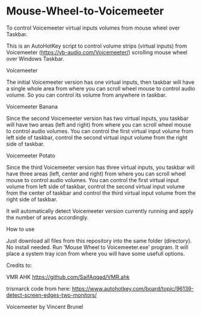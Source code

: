 # Mouse-Wheel-to-Voicemeeter
To control Voicemeeter virtual inputs volumes from mouse wheel over Taskbar.

This is an AutoHotKey script to control volume strips (virtual inputs) from Voicemeeter (https://vb-audio.com/Voicemeeter/) scrolling mouse wheel over Windows Taskbar.


Voicemeeter

The initial Voicemeeter version has one virtual inputs, then taskbar will have a single whole area from where you can scroll wheel mouse to control audio volume.
So you can control its volume from anywhere in taskbar.

Voicemeeter Banana

Since the second Voicemeeter version has two virtual inputs, you taskbar will have two areas (left and right) from where you can scroll wheel mouse to control audio volumes.
You can control the first virtual input volume from left side of taskbar, control the second virtual input volume from the right side of taskbar.


Voicemeeter Potato

Since the third Voicemeeter version has three virtual inputs, you taskbar will have three areas (left, center and right) from where you can scroll wheel mouse to control audio volumes.
You can control the first virtual input volume from left side of taskbar, control the second virtual input volume from the center of taskbar and control the third virtual input volume from the right side of taskbar.


It will automatically detect Voicemeeter version currently running and apply the number of areas accordingly.


How to use

Just download all files from this repository into the same folder (directory). No install needed. Run 'Mouse Wheel to Voicemeeter.exe' program. It will place a system tray icon from where you will have some usefull options.




Credits to:

VMR AHK https://github.com/SaifAqqad/VMR.ahk

trismarck code from here: https://www.autohotkey.com/board/topic/96139-detect-screen-edges-two-monitors/

Voicemeeter by Vincent Brunel
